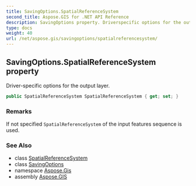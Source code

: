 ```yaml
---
title: SavingOptions.SpatialReferenceSystem
second_title: Aspose.GIS for .NET API Reference
description: SavingOptions property. Driverspecific options for the output layer.
type: docs
weight: 40
url: /net/aspose.gis/savingoptions/spatialreferencesystem/
---
```

## SavingOptions.SpatialReferenceSystem property

Driver-specific options for the output layer.

```csharp
public SpatialReferenceSystem SpatialReferenceSystem { get; set; }
```

### Remarks

If not specified `SpatialReferenceSystem` of the input features sequence is used.

### See Also

* class [SpatialReferenceSystem](../../../aspose.gis.spatialreferencing/spatialreferencesystem/)
* class [SavingOptions](../)
* namespace [Aspose.Gis](../../savingoptions/)
* assembly [Aspose.GIS](../../../)


